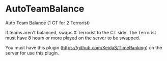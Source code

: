 # AutoTeamBalance
Auto Team Balance (1 CT for 2 Terrorist)

If teams aren't balanced, swaps X Terrorist to the CT side. The Terrorist must have 8 hours or more played on the server to be swapped. 

You must have this plugin (https://github.com/KeidaS/TimeRanking) on the server for use this plugin.
